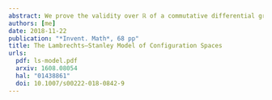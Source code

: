```yaml
---
abstract: We prove the validity over ℝ of a commutative differential graded algebra model of configuration spaces for simply connected closed smooth manifolds, answering a conjecture of Lambrechts--Stanley. We get as a result that the real homotopy type of such configuration spaces only depends on the real homotopy type of the manifold. We moreover prove, if the dimension of the manifold is at least 4, that our model is compatible with the action of the Fulton--MacPherson operad (weakly equivalent to the little disks operad) when the manifold is framed. We use this more precise result to get a complex computing factorization homology of framed manifolds. Our proofs use the same ideas as Kontsevich's proof of the formality of the little disks operads.
authors: [me]
date: 2018-11-22
publication: "*Invent. Math*, 68 pp"
title: The Lambrechts–Stanley Model of Configuration Spaces
urls:
  pdf: ls-model.pdf
  arxiv: 1608.08054
  hal: "01438861"
  doi: 10.1007/s00222-018-0842-9
---
```

